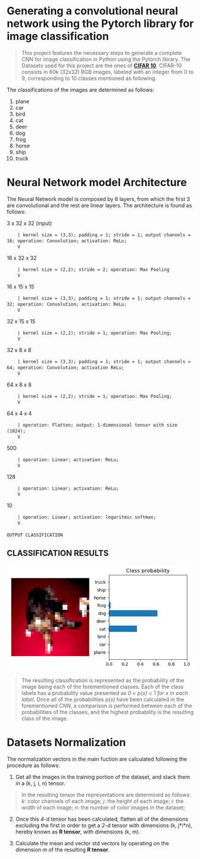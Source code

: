 # Generating a convolutional neural network using the Pytorch library for image classification
> This project features the necessary steps to generate a complete CNN for image classification in Python using the Pytorch library. The Datasets used for this project are the ones of [**CIFAR 10**](https://pytorch.org/docs/stable/torchvision/transforms.html). CIFAR-10 consists in 60k (32x32) RGB images, labeled with an integer from 0 to 9, corresponding to 10 classes mentioned as following.

The classifications of the images are determined as follows:
1. plane
2. car
3. bird
4. cat
5. deer
6. dog
7. frog
8. horse
9. ship
10. truck

# Neural Network model Architecture

The Neural Network model is composed by 6 layers, from which the first 3 are convolutional and the rest are linear layers. The architecture is found as follows:

> 
3 x 32 x 32 (input)

        | kernel size = (3,3); padding = 1; stride = 1; output channels = 16; operation: Convolution; activation: ReLu;
        V

16 x 32 x 32

        | kernel size = (2,2); stride = 2; operation: Max Pooling
        V

16 x 15 x 15

        | kernel size = (3,3); padding = 1; stride = 1; output channels = 32; operation: Convolution; activation: ReLu;
        V

32 x 15 x 15

        | kernel size = (2,2); stride = 1; operation: Max Pooling;
        V

32 x 8 x 8

        | kernel size = (3,3); padding = 1; stride = 1; output channels = 64; operation: Convolution; activation ReLu;
        V

64 x 8 x 8

        | kernel size = (2,2); stride = 1; operation: Max Pooling;
        V

64 x 4 x 4

        | operation: Flatten; output: 1-dimensional tensor with size (1024);
        V

500

        | operation: Linear; activation: ReLu;
        V

128

        | operation: Linear; activation: ReLu;
        V

10

        | operation: Linear; activation: logaritmic softmax;
        V

    OUTPUT CLASSIFICATION

## CLASSIFICATION RESULTS
![Resulting classification](result.PNG)
> The resulting classification is represented as the probability of the image being each of the forementioned classes. Each of the class labels has a probability value presented as *0 < p(x) < 1 for x in each label*. Once all of the probabilities *p(x)* have been calculated in the forementioned *CNN*, a comparison is performed between each of the probabilities of the classes, and the highest probability is the resulting class of the image. 

# Datasets Normalization

The normalization vectors in the main fuction are calculated following the procedure as follows:
1. Get all the images in the training portion of the dataset, and stack them in a (k, j, i, n) tensor.
> In the resulting tensor the representations are determined as follows:
         *k*: color channels of each image;
         *j*: the height of each image;
         *i*: the width of each image;
         *n*: the number of color images in the dataset;

2. Once this *4-d* tensor has been calculated, flatten all of the dimensions excluding the first in order to get a *2-d* tensor with dimensions (k, j\*i\*n), hereby known as **R tensor**, with dimensions (k, m).

3. Calculate the mean and vector std vectors by operating on the dimension *m* of the resulting **R tensor**.
